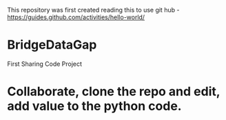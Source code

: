 This repository was first created reading this to use git hub - https://guides.github.com/activities/hello-world/

# BridgeDataGap
First Sharing Code Project

# Collaborate, clone the repo and edit, add value to the python code.


